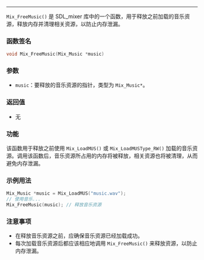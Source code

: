 
----
`Mix_FreeMusic()` 是 SDL_mixer 库中的一个函数，用于释放之前加载的音乐资源，释放内存并清理相关资源，以防止内存泄漏。

### 函数签名
```cpp
void Mix_FreeMusic(Mix_Music *music)
```
### 参数
- `music`：要释放的音乐资源的指针，类型为 `Mix_Music*`。
### 返回值
- 无
### 功能
该函数用于释放之前使用 `Mix_LoadMUS()` 或 `Mix_LoadMUSType_RW()` 加载的音乐资源。调用该函数后，音乐资源所占用的内存将被释放，相关资源也将被清理，从而避免内存泄漏。
### 示例用法
```cpp
Mix_Music *music = Mix_LoadMUS("music.wav");
// 使用音乐...
Mix_FreeMusic(music); // 释放音乐资源
```

### 注意事项
- 在释放音乐资源之前，应确保音乐资源已经加载成功。
- 每次加载音乐资源后都应该相应地调用 `Mix_FreeMusic()` 来释放资源，以防止内存泄漏。
